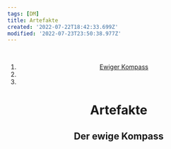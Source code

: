 ```yaml
---
tags: [DM]
title: Artefakte
created: '2022-07-22T18:42:33.699Z'
modified: '2022-07-23T23:50:38.977Z'
---
```


<div class="meta_for_parser tablespecs" style="visibility:hidden">Artefakte</div>
<div class="grid-container" markdown="1" align="center">
  <div class="nav" markdown="1" align="center">

1. [Ewiger Kompass](#1)
2. [](#2)
3. [](#3)

  </div>
  <div class="main" id="padded" markdown="1" align="center">

# Artefakte

## <a name="1"></a> Der ewige Kompass




  </div>
</div>
